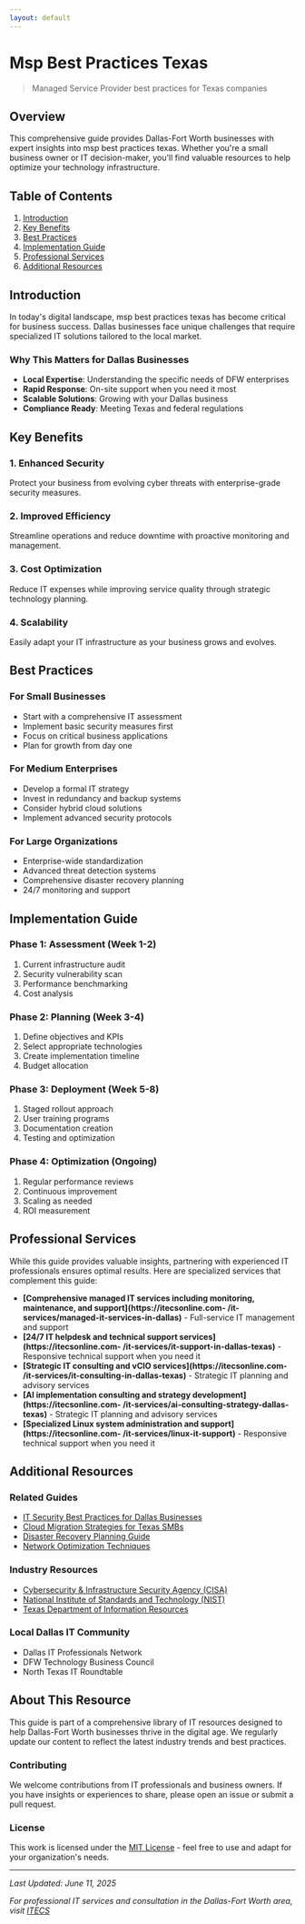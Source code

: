 ```yaml
---
layout: default
---
```


# Msp Best Practices Texas

> Managed Service Provider best practices for Texas companies

## Overview

This comprehensive guide provides Dallas-Fort Worth businesses with expert insights into msp best practices texas. Whether you're a small business owner or IT decision-maker, you'll find valuable resources to help optimize your technology infrastructure.

## Table of Contents

1. [Introduction](#introduction)
2. [Key Benefits](#key-benefits)
3. [Best Practices](#best-practices)
4. [Implementation Guide](#implementation-guide)
5. [Professional Services](#professional-services)
6. [Additional Resources](#additional-resources)

## Introduction

In today's digital landscape, msp best practices texas has become critical for business success. Dallas businesses face unique challenges that require specialized IT solutions tailored to the local market.

### Why This Matters for Dallas Businesses

- **Local Expertise**: Understanding the specific needs of DFW enterprises
- **Rapid Response**: On-site support when you need it most
- **Scalable Solutions**: Growing with your Dallas business
- **Compliance Ready**: Meeting Texas and federal regulations

## Key Benefits

### 1. Enhanced Security
Protect your business from evolving cyber threats with enterprise-grade security measures.

### 2. Improved Efficiency
Streamline operations and reduce downtime with proactive monitoring and management.

### 3. Cost Optimization
Reduce IT expenses while improving service quality through strategic technology planning.

### 4. Scalability
Easily adapt your IT infrastructure as your business grows and evolves.

## Best Practices

### For Small Businesses
- Start with a comprehensive IT assessment
- Implement basic security measures first
- Focus on critical business applications
- Plan for growth from day one

### For Medium Enterprises
- Develop a formal IT strategy
- Invest in redundancy and backup systems
- Consider hybrid cloud solutions
- Implement advanced security protocols

### For Large Organizations
- Enterprise-wide standardization
- Advanced threat detection systems
- Comprehensive disaster recovery planning
- 24/7 monitoring and support

## Implementation Guide

### Phase 1: Assessment (Week 1-2)
1. Current infrastructure audit
2. Security vulnerability scan
3. Performance benchmarking
4. Cost analysis

### Phase 2: Planning (Week 3-4)
1. Define objectives and KPIs
2. Select appropriate technologies
3. Create implementation timeline
4. Budget allocation

### Phase 3: Deployment (Week 5-8)
1. Staged rollout approach
2. User training programs
3. Documentation creation
4. Testing and optimization

### Phase 4: Optimization (Ongoing)
1. Regular performance reviews
2. Continuous improvement
3. Scaling as needed
4. ROI measurement

## Professional Services

While this guide provides valuable insights, partnering with experienced IT professionals ensures optimal results. Here are specialized services that complement this guide:

- **[Comprehensive managed IT services including monitoring, maintenance, and support](https://itecsonline.com- **/it-services/managed-it-services-in-dallas**)** - Full-service IT management and support
- **[24/7 IT helpdesk and technical support services](https://itecsonline.com- **/it-services/it-support-in-dallas-texas**)** - Responsive technical support when you need it
- **[Strategic IT consulting and vCIO services](https://itecsonline.com- **/it-services/it-consulting-in-dallas-texas**)** - Strategic IT planning and advisory services
- **[AI implementation consulting and strategy development](https://itecsonline.com- **/it-services/ai-consulting-strategy-dallas-texas**)** - Strategic IT planning and advisory services
- **[Specialized Linux system administration and support](https://itecsonline.com- **/it-services/linux-it-support**)** - Responsive technical support when you need it


## Additional Resources

### Related Guides
- [IT Security Best Practices for Dallas Businesses](#)
- [Cloud Migration Strategies for Texas SMBs](#)
- [Disaster Recovery Planning Guide](#)
- [Network Optimization Techniques](#)

### Industry Resources
- [Cybersecurity & Infrastructure Security Agency (CISA)](https://www.cisa.gov/)
- [National Institute of Standards and Technology (NIST)](https://www.nist.gov/cybersecurity)
- [Texas Department of Information Resources](https://dir.texas.gov/)

### Local Dallas IT Community
- Dallas IT Professionals Network
- DFW Technology Business Council
- North Texas IT Roundtable

## About This Resource

This guide is part of a comprehensive library of IT resources designed to help Dallas-Fort Worth businesses thrive in the digital age. We regularly update our content to reflect the latest industry trends and best practices.

### Contributing

We welcome contributions from IT professionals and business owners. If you have insights or experiences to share, please open an issue or submit a pull request.

### License

This work is licensed under the [MIT License](LICENSE) - feel free to use and adapt for your organization's needs.

---

*Last Updated: June 11, 2025*

*For professional IT services and consultation in the Dallas-Fort Worth area, visit [ITECS](itecsonline.com)*
